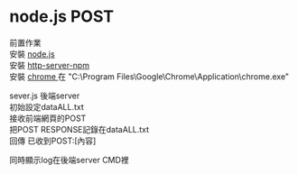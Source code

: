 node.js POST
===========
前置作業 </br>
安裝   [node.js ](https://nodejs.org/en/)</br>
安裝   [http-server-npm ](https://www.npmjs.com/package/http-server)</br>
安裝   [chrome ](https://www.google.com/intl/zh-TW/chrome/)在 "C:\Program Files\Google\Chrome\Application\chrome.exe" </br>

sever.js 後端server</br>
初始設定dataALL.txt</br>
接收前端網頁的POST</br>
把POST RESPONSE記錄在dataALL.txt</br>
回傳 已收到POST:[內容]

同時顯示log在後端server CMD裡
